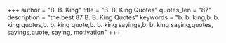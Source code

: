 +++
author = "B. B. King"
title = "B. B. King Quotes"
quotes_len = "87"
description = "the best 87 B. B. King Quotes"
keywords = "b. b. king,b. b. king quotes,b. b. king quote,b. b. king sayings,b. b. king saying,quotes, sayings,quote, saying, motivation"
+++
